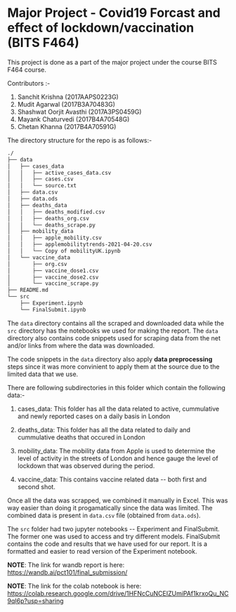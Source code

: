 # Major Project - Covid19 Forcast and effect of lockdown/vaccination (BITS F464)

This project is done as a part of the major project under the course BITS F464 course.

Contributors :-

1. Sanchit Krishna	(2017AAPS0223G)
2. Mudit Agarwal 	(2017B3A70483G)
3. Shashwat Oorjit Avasthi	(2017A3PS0459G)
4. Mayank Chaturvedi	(2017B4A70548G)
5. Chetan Khanna	(2017B4A70591G)

The directory structure for the repo is as follows:-

```bash
./
├── data
│   ├── cases_data
│   │   ├── active_cases_data.csv
│   │   ├── cases.csv
│   │   └── source.txt
│   ├── data.csv
│   ├── data.ods
│   ├── deaths_data
│   │   ├── deaths_modified.csv
│   │   ├── deaths_org.csv
│   │   └── deaths_scrape.py
│   ├── mobility_data
│   │   ├── apple_mobility.csv
│   │   ├── applemobilitytrends-2021-04-20.csv
│   │   └── Copy of mobilityUK.ipynb
│   └── vaccine_data
│       ├── org.csv
│       ├── vaccine_dose1.csv
│       ├── vaccine_dose2.csv
│       └── vaccine_scrape.py
├── README.md
└── src
    ├── Experiment.ipynb
    └── FinalSubmit.ipynb
```

The `data` directory contains all the scraped and downloaded data while the `src` directory has the notebooks we used for making the report. The `data` directory also contains code snippets used for scraping data from the net and/or links from where the data was downloaded.

The code snippets in the `data` directory also apply **data preprocessing** steps since it was more convinient to apply them at the source due to the limited data that we use.

There are following subdirectories in this folder which contain the following data:-

1. cases_data: This folder has all the data related to active, cummulative and newly reported cases on a daily basis in London

2. deaths_data: This folder has all the data related to daily and cummulative deaths that occured in London

3. mobility_data: The mobility data from Apple is used to determine the level of activity in the streets of London and hence gauge the level of lockdown that was observed during the period.

4. vaccine_data: This contains vaccine related data -- both first and second shot.

Once all the data was scrapped, we combined it manually in Excel. This was way easier than doing it progamatically since the data was limited.
The combined data is present in `data.csv` file (obtained from `data.ods`).

The `src` folder had two jupyter notebooks -- Experiment and FinalSubmit. The former one was used to access and try different models. FinalSubmit contains the code and results that we have used for our report. It is a formatted and easier to read version of the Experiment notebook.

**NOTE**: The link for wandb report is here: https://wandb.ai/pct101/final_submission/

**NOTE**: The link for the colab notebook is here: https://colab.research.google.com/drive/1HFNcCuNCEIZUmiPAf1krxoQu_NC9qI6p?usp=sharing
